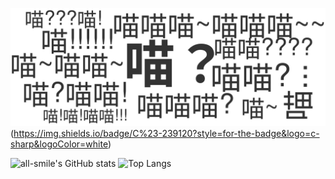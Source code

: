 ![miao.svg](https://raw.githubusercontent.com/LingMi-sama/LingMi-sama/master/miao.svg)
(https://img.shields.io/badge/C%23-239120?style=for-the-badge&logo=c-sharp&logoColor=white)




![all-smile's GitHub stats](https://github-readme-stats.vercel.app/api?username=LingMi-sama&show_icons=true)
![Top Langs](https://github-readme-stats.vercel.app/api/top-langs/?username=LingMi-sama&layout=compact)
